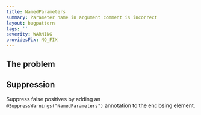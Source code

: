 ```yaml
---
title: NamedParameters
summary: Parameter name in argument comment is incorrect
layout: bugpattern
tags: ''
severity: WARNING
providesFix: NO_FIX
---
```


<!--
*** AUTO-GENERATED, DO NOT MODIFY ***
To make changes, edit the @BugPattern annotation or the explanation in docs/bugpattern.
-->

## The problem


## Suppression
Suppress false positives by adding an `@SuppressWarnings("NamedParameters")` annotation to the enclosing element.
